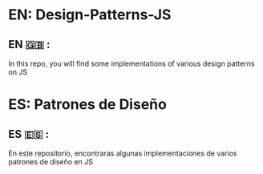 # EN: Design-Patterns-JS 

## EN :uk: :
In this repo, you will find some implementations of various design patterns on JS

# ES: Patrones de Diseño

## ES :es: :
En este repositorio, encontraras algunas implementaciones de varios patrones de diseño en JS

